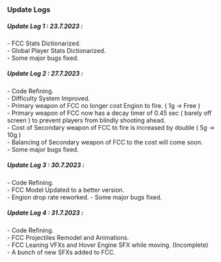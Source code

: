 <h3>Update Logs</h3>

<h5>Update Log 1 : 23.7.2023 :</h5>
- FCC Stats Dictionarized. <br>
- Global Player Stats Dictionarized. <br>
- Some major bugs fixed. <br>

<h5>Update Log 2 : 27.7.2023 :</h5>
- Code Refining. <br>
- Difficulty System Improved. <br>
- Primary weapon of FCC no longer cost Engion to fire. ( 1g -> Free ) <br>
- Primary weapon of FCC now has a decay timer of 0.45 sec ( barely off screen ) to prevent players from blindly shooting ahead. <br>
- Cost of Secondary weapon of FCC to fire is increased by double ( 5g -> 10g ) <br>
- Balancing of Secondary weapon of FCC to the cost will come soon. <br>
- Some major bugs fixed. <br>

<h5>Update Log 3 : 30.7.2023 :</h5>
- Code Refining. <br>
- FCC Model Updated to a better version. <br>
- Engion drop rate reworked.
- Some major bugs fixed. <br>

<h5>Update Log 4 : 31.7.2023 :</h5>
- Code Refining. <br>
- FCC Projectiles Remodel and Animations. <br>
- FCC Leaning VFXs and Hover Engine SFX while moving. (Incomplete) <br>
- A bunch of new SFXs added to FCC. <br>



